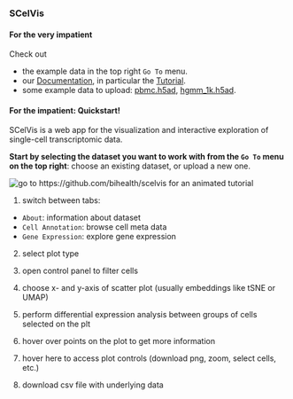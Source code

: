 ### SCelVis

#### For the very impatient

Check out

- the example data in the top right `Go To` menu.
- our [Documentation](https://scelvis.readthedocs.io/en/latest/index.html), in particular the [Tutorial](https://scelvis.readthedocs.io/en/latest/tutorial_analysis.html).
- some example data to upload: [pbmc.h5ad](https://files.figshare.com/18037739/pbmc.h5ad), [hgmm_1k.h5ad](https://github.com/bihealth/scelvis/raw/master/examples/hgmm_1k.h5ad).

#### For the impatient: Quickstart!

SCelVis is a web app for the visualization and interactive exploration of single-cell transcriptomic data.

**Start by selecting the dataset you want to work with from the `Go To` menu on the top right**:
choose an existing dataset, or upload a new one.

![go to https://github.com/bihealth/scelvis for an animated tutorial](https://raw.githubusercontent.com/bihealth/scelvis/master/scelvis/static/scelvis_screenshot.png)

1. switch between tabs:

  * `About`: information about dataset
  * `Cell Annotation`: browse cell meta data
  * `Gene Expression`: explore gene expression

2. select plot type

3. open control panel to filter cells

4. choose x- and y-axis of scatter plot (usually embeddings like tSNE or UMAP)

5. perform differential expression analysis between groups of cells selected on the plt

6. hover over points on the plot to get more information

7. hover here to access plot controls (download png, zoom, select cells, etc.)

8. download csv file with underlying data



